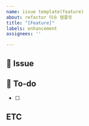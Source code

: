 ```yaml
---
name: issue template(feature)
about: refactor 이슈 템플릿
title: "[Feature]"
labels: enhancement
assignees: ''

---
```


## 📌 Issue
<!-- 이슈에 대한 설명 -->

## 📜 To-do
<!-- 해야할 세부 Task -->
- [ ]

## ETC
<!-- 그 외 기타 내용들 -->
